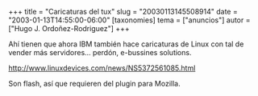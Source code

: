 +++
title = "Caricaturas del tux"
slug = "20030113145508914"
date = "2003-01-13T14:55:00-06:00"
[taxonomies]
tema = ["anuncios"]
autor = ["Hugo J. Ordoñez-Rodriguez"]
+++

Ahí tienen que ahora IBM también hace caricaturas de Linux con tal de
vender más servidores… perdón, e-bussines solutions.

http://www.linuxdevices.com/news/NS5372561085.html

Son flash, así que requieren del plugin para Mozilla.

